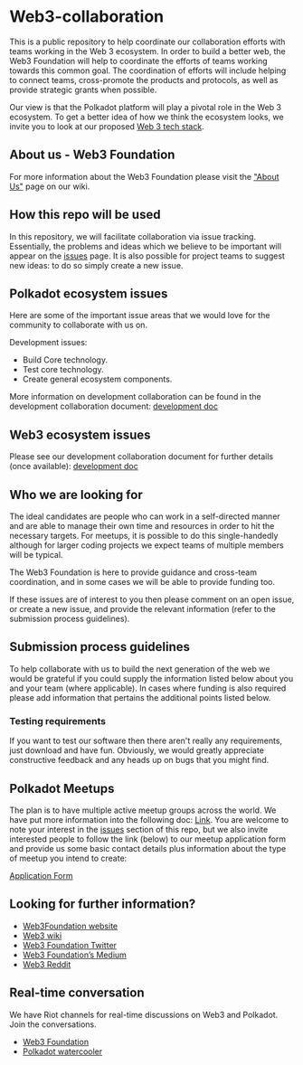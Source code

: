 # Web3-collaboration
This is a public repository to help coordinate our collaboration efforts with teams working in the Web 3 ecosystem. In order to build a better web, the Web3 Foundation will help to coordinate the efforts of teams working towards this common goal. The coordination of efforts will include helping to connect teams, cross-promote the products and protocols, as well as provide strategic grants when possible.

Our view is that the Polkadot platform will play a pivotal role in the Web 3 ecosystem. To get a better idea of how we think the ecosystem looks, we invite you to look at our proposed [Web 3 tech stack](https://github.com/w3f/Web3-wiki/wiki/Tech-Stack).

## About us - Web3 Foundation
For more information about the Web3 Foundation please visit the ["About Us"](https://github.com/w3f/Web3-wiki/wiki/Web3-Mission-and-Background/_edit) page on our wiki. 

## How this repo will be used
In this repository, we will facilitate collaboration via issue tracking. Essentially, the problems and ideas which we believe to be important will appear on the [issues](https://github.com/w3f/Web3-collaboration/issues) page. It is also possible for project teams to suggest new ideas: to do so simply create a new issue.


## Polkadot ecosystem issues
Here are some of the important issue areas that we would love for the community to collaborate with us on.

Development issues:
* Build Core technology.
* Test core technology.
* Create general ecosystem components.

More information on development collaboration can be found in the development collaboration document: [development doc](https://github.com/w3f/Web3-collaboration/blob/master/development.md)


## Web3 ecosystem issues
Please see our development collaboration document for further details (once available):  [development doc](https://github.com/w3f/Web3-collaboration/blob/master/development.md)


## Who we are looking for
The ideal candidates are people who can work in a self-directed manner and are able to manage their own time and resources in order to hit the necessary targets. For meetups, it is possible to do this single-handedly although for larger coding projects we expect teams of multiple members will be typical.

The Web3 Foundation is here to provide guidance and cross-team coordination, and in some cases we will be able to provide funding too.

If these issues are of interest to you then please comment on an open issue, or create a new issue, and provide the relevant information (refer to the submission process guidelines).

## Submission process guidelines
To help collaborate with us to build the next generation of the web we would be grateful if you could supply the information listed below about you and your team (where applicable). In cases where funding is also required please add information that pertains the additional points listed below.

### Testing requirements
If you want to test our software then there aren't really any requirements, just download and have fun. Obviously, we would greatly appreciate constructive feedback and any heads up on bugs that you might find.



## Polkadot Meetups
The plan is to have multiple active meetup groups across the world. We have put more information into the following doc: [Link](https://github.com/w3f/Web3-collaboration/blob/master/meetups.md). You are welcome to note your interest in the [issues](https://github.com/w3f/Web3-collaboration/issues) section of this repo, but we also invite interested people to follow the link (below) to our meetup application form and provide us some basic contact details plus information about the type of meetup you intend to create:

[Application Form](https://docs.google.com/forms/d/e/1FAIpQLSe-hbgzMHkwYLCy9-0NLmnpIJdD-nwq_vqNwba9JiiKFmZmZg/viewform)


## Looking for further information?

* [Web3Foundation website](https://web3.foundation/)
* [Web3 wiki](https://github.com/w3f/Web3-wiki/wiki)
* [Web3 Foundation Twitter](https://twitter.com/web3foundation)
* [Web3 Foundation’s Medium](https://medium.com/web3foundation)
* [Web3 Reddit](https://www.reddit.com/r/web3/)

## Real-time conversation
We have Riot channels for real-time discussions on Web3 and Polkadot. Join the conversations.
* [Web3 Foundation](https://riot.im/app/#/room/#web3foundation:matrix.org)
* [Polkadot watercooler](https://www.reddit.com/r/polkadot_io/)

